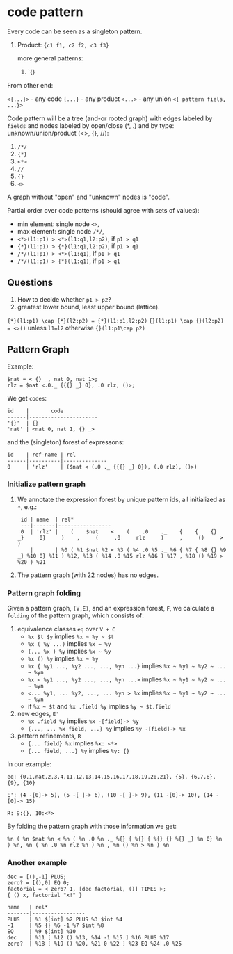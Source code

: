 # code pattern

Every code can be seen as a singleton pattern. 

1. Product: `{c1 f1, c2 f2, c3 f3}`

    more general patterns:

    1. `{}

From other end:

`<{...}>` - any code
`{...}` - any product
`<...>` - any union
`<{ pattern fiels, ...}>`

Code pattern will be a tree (and-or rooted graph) with edges labeled by `fields` and nodes
labeled by open/close (*, .) and by type: unknown/union/product (<>, {}, //):

1. `/*/`
2. `{*}`
3. `<*>`
4. `//`
5. `{}`
6. `<>`

A graph without "open" and "unknown" nodes is "code".

Partial order over code patterns (should agree with sets of values):

- min element: single node `<>`,
- max element: single node `/*/`,
- `<*>(l1:p1) > <*>(l1:q1,l2:p2)`, if `p1 > q1`
- `{*}(l1:p1) > {*}(l1:q1,l2:p2)`, if `p1 > q1`
- `/*/(l1:p1) > <*>(l1:q1)`, if `p1 > q1`
- `/*/(l1:p1) > {*}(l1:q1)`, if `p1 > q1`

## Questions

1. How to decide whether `p1 > p2`?
2. greatest lower bound, least upper bound (lattice).

`{*}(l1:p1) \cap {*}(l2:p2) = {*}(l1:p1,l2:p2)`
`{}(l1:p1) \cap {}(l2:p2) = <>()` unless `l1=l2` otherwise `{}(l1:p1\cap p2)`

## Pattern Graph

Example:

    $nat = < {} _, nat 0, nat 1>;
    rlz = $nat <.0._ {{{} _} 0}, .0 rlz, ()>;

We get `codes`:

    id    |       code
    ------|----------------------
    '{}'  | {}
    'nat' | <nat 0, nat 1, {} _>

and the (singleton) forest of expressons:

    id    | ref-name | rel
    ------|----------|--------------
    0     | 'rlz'    | ($nat < (.0 ._ {{{} _} 0}), (.0 rlz), ()>)

### Initialize pattern graph

1. We annotate the expression forest by unique pattern ids, all initialized as `*`, e.g.:

        id | name  | rel*
        ---|-------|-----------------
        0  | 'rlz' |    (    $nat    <    (    .0    ._    {    {    {}    _}     0}     )    ,     (     .0     rlz     )     ,     ()     >     )     
           |       | %0 ( %1 $nat %2 < %3 ( %4 .0 %5 ._ %6 { %7 { %8 {} %9 _} %10 0} %11 ) %12, %13 ( %14 .0 %15 rlz %16 ) %17 , %18 () %19 > %20 ) %21

2. The pattern graph (with 22 nodes) has no edges.

### Pattern graph folding

Given a pattern graph, `(V,E)`, and an expression forest, `F`, we calculate a `folding` of the pattern graph,
which consists of:

1. equivalence classes `eq` over `V + C`
    - `%x $t $y` implies `%x ~ %y ~ $t`
    - `%x ( %y ...)` implies `%x ~ %y`
    - `(... %x ) %y` implies `%x ~ %y`
    - `%x () %y` implies `%x ~ %y`
    - `%x { %y1 ..., %y2 ..., ..., %yn ...}` implies `%x ~ %y1 ~ %y2 ~ ... ~ %yn`
    - `%x < %y1 ..., %y2 ..., ..., %yn ...>` implies `%x ~ %y1 ~ %y2 ~ ... ~ %yn`
    - `<... %y1, ... %y2, ..., ... %yn > %x` implies `%x ~ %y1 ~ %y2 ~ ... ~ %yn`
    - if `%x ~ $t` and `%x .field %y` implies `%y ~ $t.field`
2. new edges, `E'`
    - `%x .field %y` implies `%x -[field]-> %y`
    - `{..., ... %x field, ...} %y` implies `%y -[field]-> %x`
3. pattern refinements, `R`
    - `{... field} %x` implies `%x: <*>`
    - `{... field, ...} %y` implies `%y: {}`

In our example:

`eq: {0,1,nat,2,3,4,11,12,13,14,15,16,17,18,19,20,21}, {5}, {6,7,8}, {9}, {10}`

`E': (4 -[0]-> 5), (5 -[_]-> 6), (10 -[_]-> 9), (11 -[0]-> 10), (14 -[0]-> 15)`

`R: 9:{}, 10:<*>`

By folding the pattern graph with those information we get:

    %n ( %n $nat %n < %n ( %n .0 %n ._ %{} { %{} { %{} {} %{} _} %n 0} %n ) %n, %n ( %n .0 %n rlz %n ) %n , %n () %n > %n ) %n


### Another example

    dec = [(),-1] PLUS;
    zero? = [(),0] EQ 0;
    factorial = < zero? 1, [dec factorial, ()] TIMES >;
    { () x, factorial "x!" }

    name   | rel*
    -------|-----------------
    PLUS   | %1 $[int] %2 PLUS %3 $int %4  
    -1     | %5 {} %6 -1 %7 $int %8
    EQ     | %9 $[int] %10
    dec    | %11 [ %12 () %13, %14 -1 %15 ] %16 PLUS %17
    zero?  | %18 [ %19 () %20, %21 0 %22 ] %23 EQ %24 .0 %25
    
